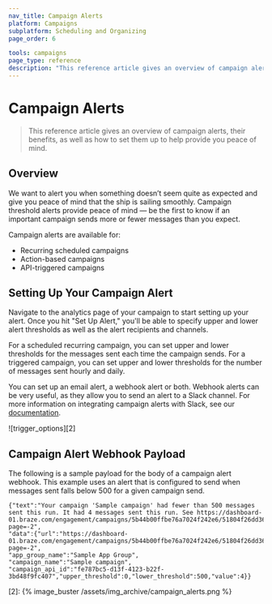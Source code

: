 ```yaml
---
nav_title: Campaign Alerts
platform: Campaigns
subplatform: Scheduling and Organizing
page_order: 6

tools: campaigns
page_type: reference
description: "This reference article gives an overview of campaign alerts, their benefits, as well as how to set them up to help provide you peace of mind."
---
```

# Campaign Alerts

> This reference article gives an overview of campaign alerts, their benefits, as well as how to set them up to help provide you peace of mind.

## Overview

We want to alert you when something doesn’t seem quite as expected and give you peace of mind that the ship is sailing smoothly. Campaign threshold alerts provide peace of mind — be the first to know if an important campaign sends more or fewer messages than you expect.

Campaign alerts are available for:

- Recurring scheduled campaigns
- Action-based campaigns
- API-triggered campaigns

## Setting Up Your Campaign Alert

Navigate to the analytics page of your campaign to start setting up your alert. Once you hit "Set Up Alert," you'll be able to specify upper and lower alert thresholds as well as the alert recipients and channels.

For a scheduled recurring campaign, you can set upper and lower thresholds for the messages sent each time the campaign sends. For a triggered campaign, you can set upper and lower thresholds for the number of messages sent hourly and daily.

You can set up an email alert, a webhook alert or both. Webhook alerts can be very useful, as they allow you to send an alert to a Slack channel. For more information on integrating campaign alerts with Slack, see our [documentation][1].

![trigger_options][2]

## Campaign Alert Webhook Payload

The following is a sample payload for the body of a campaign alert webhook. This example uses an alert that is configured to send when messages sent falls below 500 for a given campaign send.

```
{"text":"Your campaign 'Sample campaign' had fewer than 500 messages sent this run. It had 4 messages sent this run. See https://dashboard-01.braze.com/engagement/campaigns/5b44b00ffbe76a7024f242e6/51804f26dd365acfa700026a?page=-2",
"data":{"url":"https://dashboard-01.braze.com/engagement/campaigns/5b44b00ffbe76a7024f242e6/51804f26dd365acfa700026a?page=-2",
"app_group_name":"Sample App Group",
"campaign_name":"Sample campaign",
"campaign_api_id":"fe787bc5-d13f-4123-b22f-3bd48f9fc407","upper_threshold":0,"lower_threshold":500,"value":4}}
```


[1]: {{site.baseurl}}/user_guide/administrative/manage_your_braze_users/company-wide_settings_management/#slack-incoming-webhook-integration
[2]: {% image_buster /assets/img_archive/campaign_alerts.png %}
